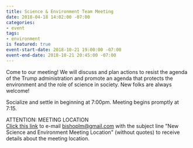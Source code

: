 ```yaml
---
title: Science & Environment Team Meeting
date: 2018-04-18 14:02:00 -07:00
categories:
- event
tags:
- environment
is featured: true
event-start-date: 2018-10-21 19:00:00 -07:00
event-end-date: 2018-10-21 20:45:00 -07:00
---
```


Come to our meeting! We will discuss and plan actions to resist the agenda of the Trump administration and promote an agenda that protects the environment and the role of science in society. New folks are always welcome!

Socialize and settle in beginning at 7:00pm.  Meeting begins promptly at 7:15.

ATTENTION: MEETING LOCATION  
[Click this link](mailto:bishoplm@gmail.com?subject=New%20Science%20and%20Environment%20Meeting%20Location) to e-mail bishoplm@gmail.com with the subject line "New Science and Environment Meeting Location" (without quotes) to receive details about the meeting location.